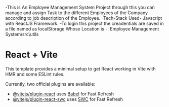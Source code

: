 -This is An Employee Management System Project through this you can manage and assign Task to the different Employees of the Company according to job description of the Employee.
-Tech-Stack Used- Javscript with ReactJS Framework.
-To login this project the creadentials are saved in a file named as localStorage Whose Location is -: Employee Management System\src\utils

# React + Vite 

This template provides a minimal setup to get React working in Vite with HMR and some ESLint rules.

Currently, two official plugins are available:

- [@vitejs/plugin-react](https://github.com/vitejs/vite-plugin-react/blob/main/packages/plugin-react/README.md) uses [Babel](https://babeljs.io/) for Fast Refresh
- [@vitejs/plugin-react-swc](https://github.com/vitejs/vite-plugin-react-swc) uses [SWC](https://swc.rs/) for Fast Refresh
